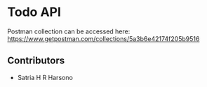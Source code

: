 # Todo API

Postman collection can be accessed here: https://www.getpostman.com/collections/5a3b6e42174f205b9516

## Contributors

- Satria H R Harsono
